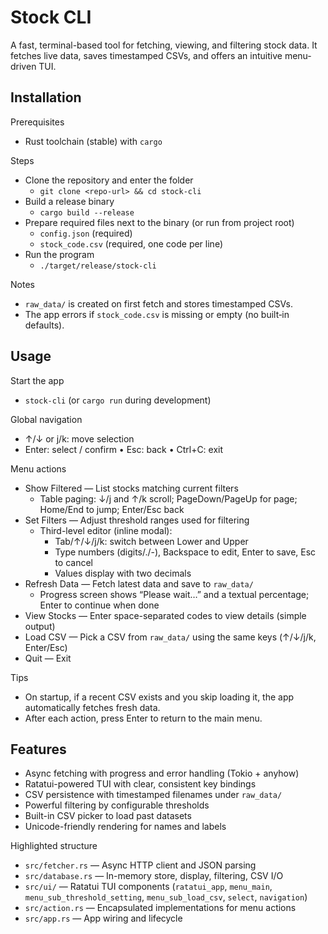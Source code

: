 # Stock CLI

A fast, terminal-based tool for fetching, viewing, and filtering stock data. It fetches live data, saves timestamped CSVs, and offers an intuitive menu-driven TUI.

## Installation

Prerequisites
- Rust toolchain (stable) with `cargo`

Steps
- Clone the repository and enter the folder
  - `git clone <repo-url> && cd stock-cli`
- Build a release binary
  - `cargo build --release`
- Prepare required files next to the binary (or run from project root)
  - `config.json` (required)
  - `stock_code.csv` (required, one code per line)
- Run the program
  - `./target/release/stock-cli`

Notes
- `raw_data/` is created on first fetch and stores timestamped CSVs.
- The app errors if `stock_code.csv` is missing or empty (no built‑in defaults).

## Usage

Start the app
- `stock-cli` (or `cargo run` during development)

Global navigation
- ↑/↓ or j/k: move selection
- Enter: select / confirm • Esc: back • Ctrl+C: exit

Menu actions
- Show Filtered — List stocks matching current filters
  - Table paging: ↓/j and ↑/k scroll; PageDown/PageUp for page; Home/End to jump; Enter/Esc back
- Set Filters — Adjust threshold ranges used for filtering
  - Third-level editor (inline modal):
    - Tab/↑/↓/j/k: switch between Lower and Upper
    - Type numbers (digits/./-), Backspace to edit, Enter to save, Esc to cancel
    - Values display with two decimals
- Refresh Data — Fetch latest data and save to `raw_data/`
  - Progress screen shows “Please wait…” and a textual percentage; Enter to continue when done
- View Stocks — Enter space-separated codes to view details (simple output)
- Load CSV — Pick a CSV from `raw_data/` using the same keys (↑/↓/j/k, Enter/Esc)
- Quit — Exit

Tips
- On startup, if a recent CSV exists and you skip loading it, the app automatically fetches fresh data.
- After each action, press Enter to return to the main menu.

## Features

- Async fetching with progress and error handling (Tokio + anyhow)
- Ratatui-powered TUI with clear, consistent key bindings
- CSV persistence with timestamped filenames under `raw_data/`
- Powerful filtering by configurable thresholds
- Built-in CSV picker to load past datasets
- Unicode-friendly rendering for names and labels

Highlighted structure
- `src/fetcher.rs` — Async HTTP client and JSON parsing
- `src/database.rs` — In-memory store, display, filtering, CSV I/O
- `src/ui/` — Ratatui TUI components (`ratatui_app`, `menu_main`, `menu_sub_threshold_setting`, `menu_sub_load_csv`, `select`, `navigation`)
- `src/action.rs` — Encapsulated implementations for menu actions
- `src/app.rs` — App wiring and lifecycle
